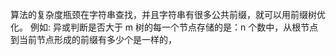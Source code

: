 <!-- 专门用于处理子串查询 -->

<!-- 字符串问题 -->
<!-- 模式匹配 -->
<!-- 编译原理 -->

算法的复杂度瓶颈在字符串查找，并且字符串有很多公共前缀，就可以用前缀树优化。
例如: 异或判断是否大于 m
树的每一个节点存储的是：n 个数中，从根节点到当前节点形成的前缀有多少个是一样的，
